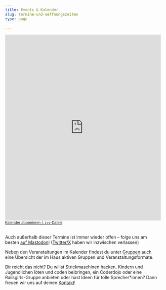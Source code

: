 ```yaml
---
title: Events & Kalender
slug: termine-und-oeffnungszeiten
type: page

---
```


<iframe style="border-width: 0;" width="100%" height="600" src="https://cal.fiber.garden/" frameborder="0" scrolling="yes"></iframe>
<small><a href="/calendar/public.ics">Kalender abonnieren (<code>.ics</code>-Datei)</a></small><br/><br/>

Auch außerhalb dieser Termine ist immer wieder offen – folge uns am besten [auf Mastodon](https://chaos.social/@temporaerhaus)! ([Twitter/X](https://twitter.com/temporaerhaus) haben wir inzwischen verlassen)

Neben den Veranstaltungen im Kalender findest du unter [Gruppen](/gruppen/) auch eine Übersicht der im Haus aktiven Gruppen und Veranstaltungsformate.

Dir reicht das nicht? Du willst Strickmaschinen hacken, Kindern und Jugendlichen löten und coden beibringen, ein Coderdojo oder eine Railsgirls-Gruppe anbieten oder hast Ideen für tolle Sprecher\*innen? Dann freuen wir uns auf deinen [Kontakt](/kontakt/)!

